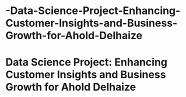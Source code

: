 # -Data-Science-Project-Enhancing-Customer-Insights-and-Business-Growth-for-Ahold-Delhaize
# Data Science Project: Enhancing Customer Insights and Business Growth for Ahold Delhaize
